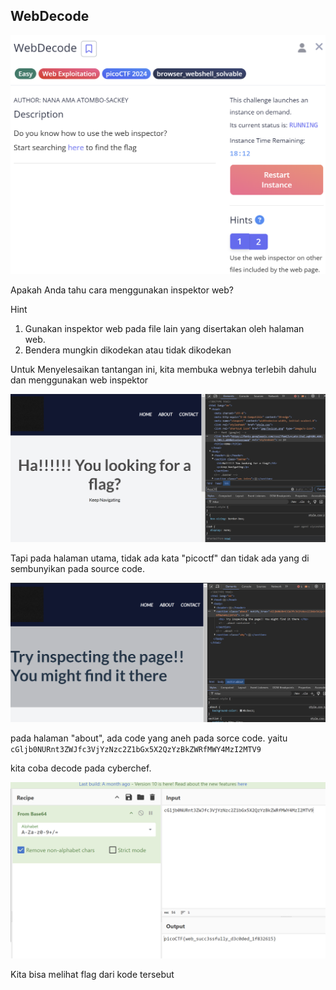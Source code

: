 ## WebDecode

![Verify](../../AssetImage/Picture9.png)

Apakah Anda tahu cara menggunakan inspektor web?

Hint
1. Gunakan inspektor web pada file lain yang disertakan oleh halaman web.
2. Bendera mungkin dikodekan atau tidak dikodekan

Untuk Menyelesaikan tantangan ini, kita membuka webnya terlebih dahulu dan menggunakan web inspektor

![Verify](../../AssetImage/Picture10.png)

Tapi pada halaman utama, tidak ada kata "picoctf" dan tidak ada yang di sembunyikan pada source code.

![Verify](../../AssetImage/Picture11.png)

pada halaman "about", ada code yang aneh pada sorce code.
yaitu `cGljb0NURnt3ZWJfc3VjYzNzc2Z1bGx5X2QzYzBkZWRfMWY4MzI2MTV9`

kita coba decode pada cyberchef.

![Verify](../../AssetImage/Picture12.png)

Kita bisa melihat flag dari kode tersebut

